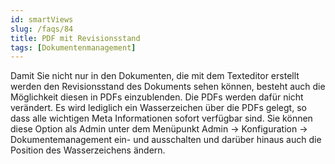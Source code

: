 ```yaml
---
id: smartViews
slug: /faqs/84
title: PDF mit Revisionsstand
tags: [Dokumentenmanagement]
---
```

Damit Sie nicht nur in den Dokumenten, die mit dem Texteditor erstellt werden den Revisionsstand des Dokuments sehen können, besteht auch die Möglichkeit diesen in PDFs einzublenden. Die PDFs werden dafür nicht verändert. Es wird lediglich ein Wasserzeichen über die PDFs gelegt, so dass alle wichtigen Meta Informationen sofort verfügbar sind. Sie können diese Option als Admin unter dem Menüpunkt Admin -> Konfiguration -> Dokumentemanagement ein- und ausschalten und darüber hinaus auch die Position des Wasserzeichens ändern.